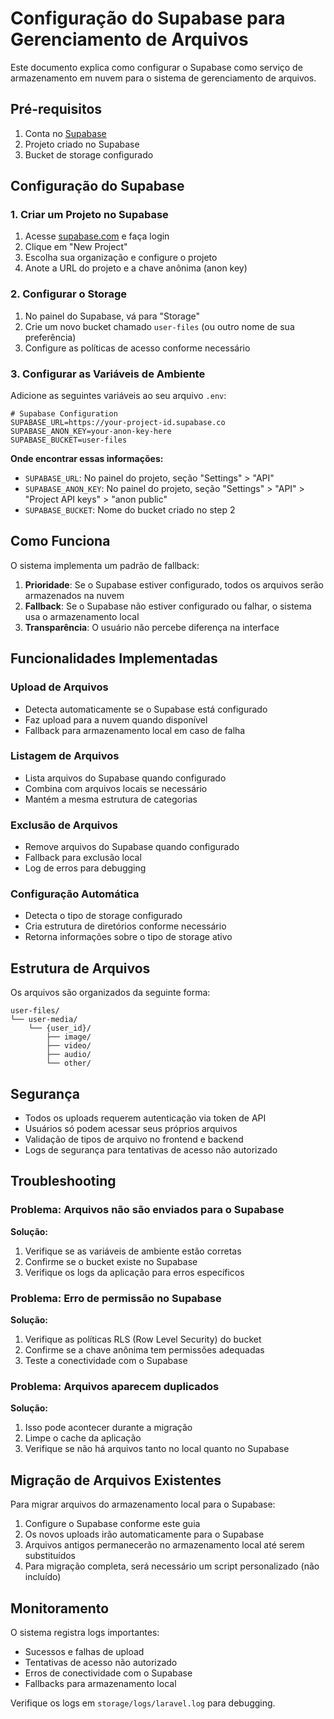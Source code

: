 # Configuração do Supabase para Gerenciamento de Arquivos

Este documento explica como configurar o Supabase como serviço de armazenamento em nuvem para o sistema de gerenciamento de arquivos.

## Pré-requisitos

1. Conta no [Supabase](https://supabase.com)
2. Projeto criado no Supabase
3. Bucket de storage configurado

## Configuração do Supabase

### 1. Criar um Projeto no Supabase

1. Acesse [supabase.com](https://supabase.com) e faça login
2. Clique em "New Project"
3. Escolha sua organização e configure o projeto
4. Anote a URL do projeto e a chave anônima (anon key)

### 2. Configurar o Storage

1. No painel do Supabase, vá para "Storage"
2. Crie um novo bucket chamado `user-files` (ou outro nome de sua preferência)
3. Configure as políticas de acesso conforme necessário

### 3. Configurar as Variáveis de Ambiente

Adicione as seguintes variáveis ao seu arquivo `.env`:

```env
# Supabase Configuration
SUPABASE_URL=https://your-project-id.supabase.co
SUPABASE_ANON_KEY=your-anon-key-here
SUPABASE_BUCKET=user-files
```

**Onde encontrar essas informações:**
- `SUPABASE_URL`: No painel do projeto, seção "Settings" > "API"
- `SUPABASE_ANON_KEY`: No painel do projeto, seção "Settings" > "API" > "Project API keys" > "anon public"
- `SUPABASE_BUCKET`: Nome do bucket criado no step 2

## Como Funciona

O sistema implementa um padrão de fallback:

1. **Prioridade**: Se o Supabase estiver configurado, todos os arquivos serão armazenados na nuvem
2. **Fallback**: Se o Supabase não estiver configurado ou falhar, o sistema usa o armazenamento local
3. **Transparência**: O usuário não percebe diferença na interface

## Funcionalidades Implementadas

### Upload de Arquivos
- Detecta automaticamente se o Supabase está configurado
- Faz upload para a nuvem quando disponível
- Fallback para armazenamento local em caso de falha

### Listagem de Arquivos
- Lista arquivos do Supabase quando configurado
- Combina com arquivos locais se necessário
- Mantém a mesma estrutura de categorias

### Exclusão de Arquivos
- Remove arquivos do Supabase quando configurado
- Fallback para exclusão local
- Log de erros para debugging

### Configuração Automática
- Detecta o tipo de storage configurado
- Cria estrutura de diretórios conforme necessário
- Retorna informações sobre o tipo de storage ativo

## Estrutura de Arquivos

Os arquivos são organizados da seguinte forma:

```
user-files/
└── user-media/
    └── {user_id}/
        ├── image/
        ├── video/
        ├── audio/
        └── other/
```

## Segurança

- Todos os uploads requerem autenticação via token de API
- Usuários só podem acessar seus próprios arquivos
- Validação de tipos de arquivo no frontend e backend
- Logs de segurança para tentativas de acesso não autorizado

## Troubleshooting

### Problema: Arquivos não são enviados para o Supabase

**Solução:**
1. Verifique se as variáveis de ambiente estão corretas
2. Confirme se o bucket existe no Supabase
3. Verifique os logs da aplicação para erros específicos

### Problema: Erro de permissão no Supabase

**Solução:**
1. Verifique as políticas RLS (Row Level Security) do bucket
2. Confirme se a chave anônima tem permissões adequadas
3. Teste a conectividade com o Supabase

### Problema: Arquivos aparecem duplicados

**Solução:**
1. Isso pode acontecer durante a migração
2. Limpe o cache da aplicação
3. Verifique se não há arquivos tanto no local quanto no Supabase

## Migração de Arquivos Existentes

Para migrar arquivos do armazenamento local para o Supabase:

1. Configure o Supabase conforme este guia
2. Os novos uploads irão automaticamente para o Supabase
3. Arquivos antigos permanecerão no armazenamento local até serem substituídos
4. Para migração completa, será necessário um script personalizado (não incluído)

## Monitoramento

O sistema registra logs importantes:

- Sucessos e falhas de upload
- Tentativas de acesso não autorizado
- Erros de conectividade com o Supabase
- Fallbacks para armazenamento local

Verifique os logs em `storage/logs/laravel.log` para debugging.